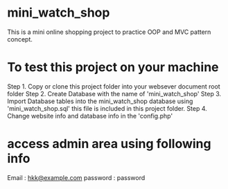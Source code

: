 # mini_watch_shop
This is a mini online shopping project to practice OOP and MVC pattern concept.


# To test this project on your machine
Step 1. Copy or clone this project folder into your websever document root folder
Step 2. Create Database with the name of 'mini_watch_shop'
Step 3. Import Database tables into the mini_watch_shop database using 'mini_watch_shop.sql' this file is included in this project folder.
Step 4. Change website info and database info in the 'config.php'

# access admin area using following info
Email : hkk@example.com
password : password
